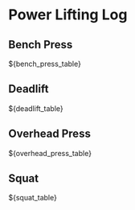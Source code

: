 # Power Lifting Log

## Bench Press

${bench_press_table}

## Deadlift

${deadlift_table}

## Overhead Press

${overhead_press_table}

## Squat

${squat_table}
